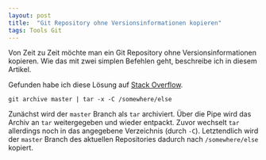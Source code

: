 ```yaml
---
layout: post
title:  "Git Repository ohne Versionsinformationen kopieren"
tags: Tools Git
---
```


Von Zeit zu Zeit möchte man ein Git Repository ohne Versionsinformationen kopieren.
Wie das mit zwei simplen Befehlen geht, beschreibe ich in diesem Artikel.

Gefunden habe ich diese Lösung auf [Stack Overflow](https://stackoverflow.com/questions/160608/do-a-git-export-like-svn-export).

```
git archive master | tar -x -C /somewhere/else
```

Zunächst wird der `master` Branch als `tar` archiviert.
Über die Pipe wird das Archiv an `tar` weitergegeben und wieder entpackt.
Zuvor wechselt `tar` allerdings noch in das angegebene Verzeichnis (durch `-C`).
Letztendlich wird der `master` Branch des aktuellen Repositories dadurch nach `/somewhere/else` kopiert.
